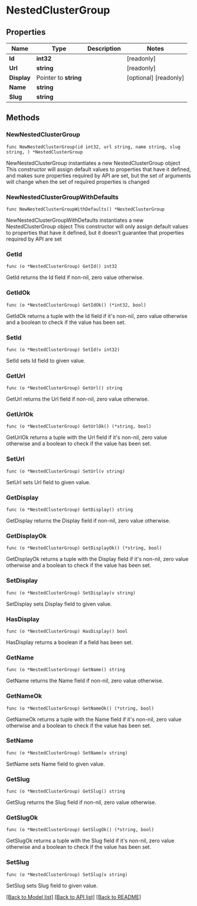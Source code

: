 # NestedClusterGroup

## Properties

Name | Type | Description | Notes
------------ | ------------- | ------------- | -------------
**Id** | **int32** |  | [readonly] 
**Url** | **string** |  | [readonly] 
**Display** | Pointer to **string** |  | [optional] [readonly] 
**Name** | **string** |  | 
**Slug** | **string** |  | 

## Methods

### NewNestedClusterGroup

`func NewNestedClusterGroup(id int32, url string, name string, slug string, ) *NestedClusterGroup`

NewNestedClusterGroup instantiates a new NestedClusterGroup object
This constructor will assign default values to properties that have it defined,
and makes sure properties required by API are set, but the set of arguments
will change when the set of required properties is changed

### NewNestedClusterGroupWithDefaults

`func NewNestedClusterGroupWithDefaults() *NestedClusterGroup`

NewNestedClusterGroupWithDefaults instantiates a new NestedClusterGroup object
This constructor will only assign default values to properties that have it defined,
but it doesn't guarantee that properties required by API are set

### GetId

`func (o *NestedClusterGroup) GetId() int32`

GetId returns the Id field if non-nil, zero value otherwise.

### GetIdOk

`func (o *NestedClusterGroup) GetIdOk() (*int32, bool)`

GetIdOk returns a tuple with the Id field if it's non-nil, zero value otherwise
and a boolean to check if the value has been set.

### SetId

`func (o *NestedClusterGroup) SetId(v int32)`

SetId sets Id field to given value.


### GetUrl

`func (o *NestedClusterGroup) GetUrl() string`

GetUrl returns the Url field if non-nil, zero value otherwise.

### GetUrlOk

`func (o *NestedClusterGroup) GetUrlOk() (*string, bool)`

GetUrlOk returns a tuple with the Url field if it's non-nil, zero value otherwise
and a boolean to check if the value has been set.

### SetUrl

`func (o *NestedClusterGroup) SetUrl(v string)`

SetUrl sets Url field to given value.


### GetDisplay

`func (o *NestedClusterGroup) GetDisplay() string`

GetDisplay returns the Display field if non-nil, zero value otherwise.

### GetDisplayOk

`func (o *NestedClusterGroup) GetDisplayOk() (*string, bool)`

GetDisplayOk returns a tuple with the Display field if it's non-nil, zero value otherwise
and a boolean to check if the value has been set.

### SetDisplay

`func (o *NestedClusterGroup) SetDisplay(v string)`

SetDisplay sets Display field to given value.

### HasDisplay

`func (o *NestedClusterGroup) HasDisplay() bool`

HasDisplay returns a boolean if a field has been set.

### GetName

`func (o *NestedClusterGroup) GetName() string`

GetName returns the Name field if non-nil, zero value otherwise.

### GetNameOk

`func (o *NestedClusterGroup) GetNameOk() (*string, bool)`

GetNameOk returns a tuple with the Name field if it's non-nil, zero value otherwise
and a boolean to check if the value has been set.

### SetName

`func (o *NestedClusterGroup) SetName(v string)`

SetName sets Name field to given value.


### GetSlug

`func (o *NestedClusterGroup) GetSlug() string`

GetSlug returns the Slug field if non-nil, zero value otherwise.

### GetSlugOk

`func (o *NestedClusterGroup) GetSlugOk() (*string, bool)`

GetSlugOk returns a tuple with the Slug field if it's non-nil, zero value otherwise
and a boolean to check if the value has been set.

### SetSlug

`func (o *NestedClusterGroup) SetSlug(v string)`

SetSlug sets Slug field to given value.



[[Back to Model list]](../README.md#documentation-for-models) [[Back to API list]](../README.md#documentation-for-api-endpoints) [[Back to README]](../README.md)


